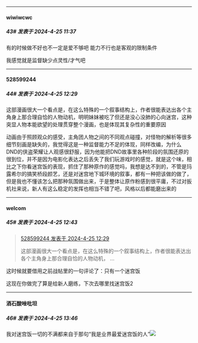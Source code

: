 ﻿
*****

####  wiwiwcwc  
##### 43#       发表于 2024-4-25 11:37

有的时候做不好也不一定是爱不够吧 能力不行也是客观的限制条件

我感觉就是监督缺少点灵性/才气吧 


*****

####  528599244  
##### 44#       发表于 2024-4-25 12:29

这部漫画很大一个看点是，在这么特殊的一个叙事结构上，作者很能表达出各个主角身上那合理自恰的人物动机，明明妹妹被吃了但还是没心没肺的心向迷宫，这种突显人物本能欲望的处理贯穿整个漫画，也是体现其复杂性的重要原因

动画由于照顾观众的感受，主角团人物之间的不同观点碰撞，对怪物的解析等很多细节刻画是缺失的，我觉得这是一种监督能力不足的体现，同样改编，为什么DND的侠盗荣耀让人观感很舒服，因为他能把DND故事里各种阶段的氛围还原的很到位，并不是因为电影化表达之后丢失了我们玩游戏时的感觉，就是这个味，相比之下你看迷宫饭的表现，抓住了那种原作的感觉吗，我想是达不到的，不管是玛露希尔的搞笑桥段颜艺，还是对迷宫地下城环境的叙事，都有一种把该做的做了，但是我也不懂该怎么把那种氛围做出来，于是整体让原作粉感到很平庸，不过对扳机社来说，新人有这么稳定的发挥也相当不错了吧，风格以后都能磨出来的


*****

####  welcom  
##### 45#       发表于 2024-4-25 12:43

<blockquote><a href="httphttps://bbs.saraba1st.com/2b/forum.php?mod=redirect&amp;goto=findpost&amp;pid=64713074&amp;ptid=2178390" target="_blank">528599244 发表于 2024-4-25 12:29</a>

这部漫画很大一个看点是，在这么特殊的一个叙事结构上，作者很能表达出各个主角身上那合理自恰的人物动机， ...</blockquote>
这时候就要借用之前战帖里的一句评论了：只有一个迷宫饭

这现在你做完了算是给新人磨练，下次去哪里找迷宫饭2


*****

####  酒石酸唑吡坦  
##### 46#       发表于 2024-4-25 13:46

我对迷宫饭一切的不满都来自于那句“我是业界最爱迷宫饭的人”<img src="https://static.saraba1st.com/image/smiley/face2017/049.png" referrerpolicy="no-referrer">

